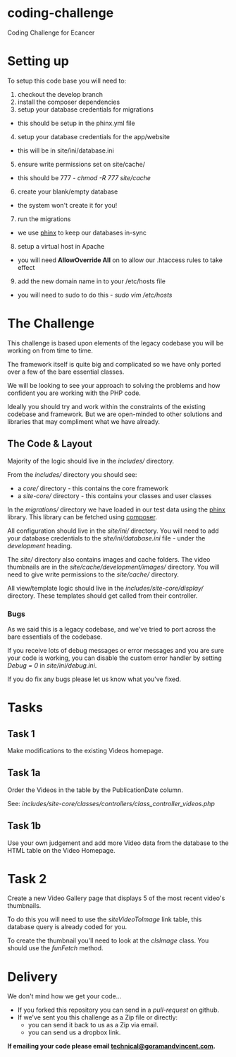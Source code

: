 coding-challenge
================

Coding Challenge for Ecancer


# Setting up #

To setup this code base you will need to:

1. checkout the develop branch
2. install the composer dependencies
3. setup your database credentials for migrations
  * this should be setup in the phinx.yml file
4. setup your database credentials for the app/website
  * this will be in site/ini/database.ini
5. ensure write permissions set on site/cache/
  * this should be 777 - _chmod -R 777 site/cache_
6. create your blank/empty database
  * the system won't create it for you!
7. run the migrations
  * we use [phinx](http://docs.phinx.org/en/latest/commands.html#the-migrate-command) to keep our databases in-sync
8. setup a virtual host in Apache
  * you will need __AllowOverride All__ on to allow our .htaccess rules to take effect
9. add the new domain name in to your /etc/hosts file
  * you will need to sudo to do this - _sudo vim /etc/hosts_

# The Challenge #

This challenge is based upon elements of the legacy codebase you will be working on from time to time.

The framework itself is quite big and complicated so we have only ported over a few of the bare essential classes.

We will be looking to see your approach to solving the problems and how confident you are working with the PHP code.

Ideally you should try and work within the constraints of the existing codebase and framework. But we are open-minded
to other solutions and libraries that may compliment what we have already.

## The Code & Layout ##

Majority of the logic should live in the _includes/_ directory.

From the _includes/_ directory you should see:
  * a _core/_ directory - this contains the core framework
  * a _site-core/_ directory - this contains your classes and user classes

In the _migrations/_ directory we have loaded in our test data using the [phinx](http://docs.phinx.org/en/latest)
library. This library can be fetched using [composer](http://getcomposer.org/).

All configuration should live in the _site/ini/_ directory. You will need to add your database credentials to the
_site/ini/database.ini_ file - under the _development_ heading.

The _site/_ directory also contains images and cache folders. The video thumbnails are in the _site/cache/development/images/_
directory. You will need to give write permissions to the _site/cache/_ directory.

All view/template logic should live in the _includes/site-core/display/_ directory. These templates should get called
from their controller.

### Bugs ###

As we said this is a legacy codebase, and we've tried to port across the bare essentials of the codebase.

If you receive lots of debug messages or error messages and you are sure your code is working, you can disable the
custom error handler by setting _Debug = 0_ in _site/ini/debug.ini_.

If you do fix any bugs please let us know what you've fixed.


# Tasks #


## Task 1 ##

Make modifications to the existing Videos homepage.

## Task 1a ##

Order the Videos in the table by the PublicationDate column.

See: _includes/site-core/classes/controllers/class_controller_videos.php_

## Task 1b ##

Use your own judgement and add more Video data from the database to the HTML table on the Video Homepage.


# Task 2 #

Create a new Video Gallery page that displays 5 of the most recent video's thumbnails.

To do this you will need to use the _siteVideoToImage_ link table, this database query is already coded for you.

To create the thumbnail you'll need to look at the _clsImage_ class. You should use the _funFetch_ method.



# Delivery #

We don't mind how we get your code...


* If you forked this repository you can send in a _pull-request_ on github.
* If we've sent you this challenge as a Zip file or directly:
  * you can send it back to us as a Zip via email.
  * you can send us a dropbox link.

__If emailing your code please email technical@goramandvincent.com.__
